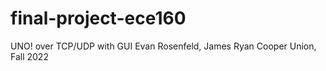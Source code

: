 # final-project-ece160
UNO! over TCP/UDP with GUI
Evan Rosenfeld, James Ryan
Cooper Union, Fall 2022
